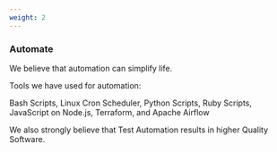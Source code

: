 ```yaml
---
weight: 2
---
```


### Automate

We believe that automation can simplify life.

Tools we have used for automation:

Bash Scripts, Linux Cron Scheduler, Python Scripts, Ruby Scripts, JavaScript on Node.js, Terraform, and Apache Airflow

We also strongly believe that Test Automation results in higher Quality Software.
